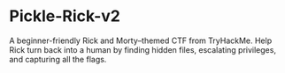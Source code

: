 # Pickle-Rick-v2
A beginner-friendly Rick and Morty–themed CTF from TryHackMe. Help Rick turn back into a human by finding hidden files, escalating privileges, and capturing all the flags.
